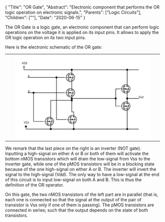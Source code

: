 {
    "Title": "OR Gate",
    "Abstract": "Electronic component that performs the OR logic operation on electronic signals.",
    "Parents": ["Logic Circuits"],
    "Children": [""],
    "Date": "2020-06-15"
}

The OR Gate is a logic gate, an electronic component that can perform logic operations on the voltage it is applied on its input pins. It allows to apply the OR logic operation on its two input pins.

Here is the electronic schematic of the OR gate:

<table class="w3-center" width="100%">
	<tr><th>
		<img src="images/articles/Gate-OR.svg" class="w3-center" width="90%" />
	</th></tr>
</table>

We remark that the last piece on the right is an inverter (NOT gate). Inputting a high-signal on either A or B or both of them will activate the bottom nMOS transistors which will drain the low-signal from Vss to the inverter gate, while one of the pMOS transistors will be in a blocking state because of the one high-signal on either A or B. The inverter will invert the signal to the high-signal (Vdd). The only way to have a low-signal at the end of this circuit is to input low-signal on both A and B. This is thus the definition of the OR operator. 

On this gate, the two nMOS transistors of the left part are in parallel (that is, each one is connected so that the signal at the output of the pair of transistor is Vss only if one of them is passing). The pMOS transistors are connected in series; such that the output depends on the state of both transistors. 